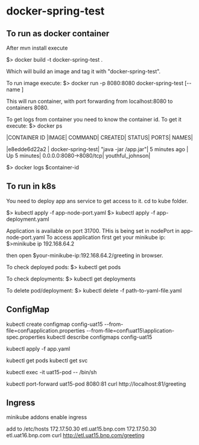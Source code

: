# docker-spring-test

## To run as docker container

After mvn install execute

$> docker build -t docker-spring-test .

Which will build an image and tag it with "docker-spring-test".

To run image execute:
$> docker run -p 8080:8080 docker-spring-test [--name <container id>]

This will run container, with port forwarding from localhost:8080 to containers 8080.

To get logs from container you need to know the container id. To get it execute:
$> docker ps

|CONTAINER ID |IMAGE| COMMAND| CREATED| STATUS| PORTS| NAMES|

|e8edde6d22a2 | docker-spring-test| "java -jar /app.jar"| 5 minutes ago | Up 5 minutes| 0.0.0.0:8080->8080/tcp| youthful_johnson|

$> docker logs $container-id


## To run in k8s

You need to deploy app ans service to get access to it.
cd to kube folder.

$> kubectl apply -f app-node-port.yaml
$> kubectl apply -f app-deployment.yaml

Application is available on port 31700. THis is being set in nodePort in app-node-port.yaml
To access application first get your minikube ip:
 $>minikube ip
 192.168.64.2
 
 then open $your-minikube-ip:192.168.64.2/greeting in browser.
 
 To check deployed pods:
 $> kubectl get pods
 
 To check deployments:
 $> kubectl get deployments
 
 To delete pod/deployment:
 $> kubectl delete -f path-to-yaml-file.yaml

## ConfigMap
kubectl create configmap config-uat15 --from-file=conf\application.properties --from-file=conf\uat15\application-spec.properties
kubectl describe configmaps config-uat15

kubectl apply -f app.yaml

kubectl get pods
kubectl get svc

kubectl exec -it uat15-pod -- /bin/sh

kubectl port-forward uat15-pod 8080:81
curl http://localhost:81/greeting

## Ingress
minikube addons enable ingress

add to /etc/hosts
172.17.50.30 etl.uat15.bnp.com
172.17.50.30 etl.uat16.bnp.com
curl http://etl.uat15.bnp.com/greeting